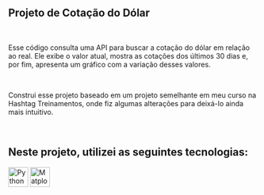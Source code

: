 <h2>Projeto de Cotação do Dólar</h2><br>
<p> Esse código consulta uma API para buscar a cotação do dólar em relação ao real. Ele exibe o valor atual, mostra as cotações dos últimos 30 dias e, por fim, apresenta um gráfico com a variação desses valores. </p><br>
<p> Construi esse projeto baseado em um projeto semelhante em meu curso na Hashtag Treinamentos, onde fiz algumas alterações para deixá-lo ainda mais intuitivo. </p><br>
<h2>Neste projeto, utilizei as seguintes tecnologias:</h2>
<p align="left">
    <img src="https://cdn.jsdelivr.net/gh/devicons/devicon/icons/python/python-original.svg" alt="Python" width="40" height="40"/>
    <img src="https://cdn.jsdelivr.net/gh/devicons/devicon/icons/matplotlib/matplotlib-original.svg" alt="Matplotlib" width="40" height="40"/>
</p>
